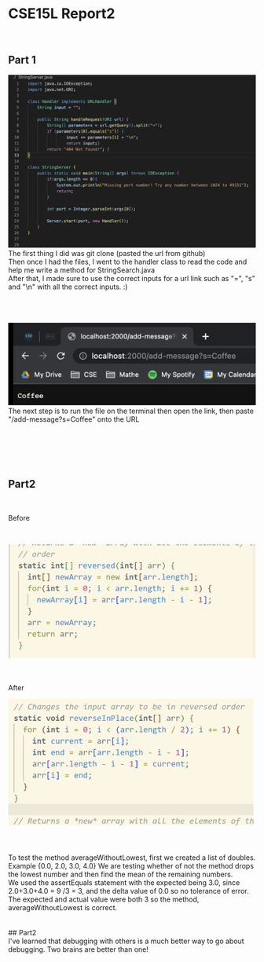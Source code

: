 # CSE15L Report2
&nbsp;
&nbsp;
&nbsp;
&nbsp;
&nbsp;
## Part 1
![Image](p1.png)
<br />
The first thing I did was git clone (pasted the url from github) <br />
Then once I had the files, I went to the handler class to read the code and help me write a method for StringSearch.java<br />
After that, I made sure to use the correct inputs for a url link such as "=", "s" and "\n" with all the correct inputs. :) <br />
<br />
<br />
<br />


![Image](p2.png)
<br />
The next step is to run the file on the terminal then open the link, then paste "/add-message?s=Coffee" onto the URL <br />

<br />
<br />
<br />
<br />

## Part2

<br />

Before

<br />

![Image](p5.png)

<br />
<br />
After
<br />

![Image](p4.png)

<br />
<br />
To test the method averageWithoutLowest, first we created a list of doubles. Example {0.0, 2.0, 3.0, 4.0} We are testing whether of not the method drops the lowest number and then find the mean of the remaining numbers. <br /> We used the assertEquals statement with the expected being 3.0, since 2.0+3.0+4.0 = 9 /3 = 3, and the delta value of 0.0 so no tolerance of error. <br /> The expected and actual value were both 3 so the method, averageWithoutLowest is correct. <br />
<br />
<br />
## Part2
<br />
I've learned that debugging with others is a much better way to go about debugging. Two brains are better than one! 
